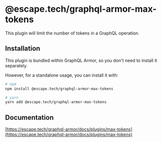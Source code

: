 # @escape.tech/graphql-armor-max-tokens

This plugin will limit the number of tokens in a GraphQL operation.

## Installation

This plugin is bundled within GraphQL Armor, so you don't need to install it separately.

However, for a standalone usage, you can install it with:

```bash
# npm
npm install @escape.tech/graphql-armor-max-tokens

# yarn
yarn add @escape.tech/graphql-armor-max-tokens
```

## Documentation

[https://escape.tech/graphql-armor/docs/plugins/max-tokens](https://escape.tech/graphql-armor/docs/plugins/max-tokens)
